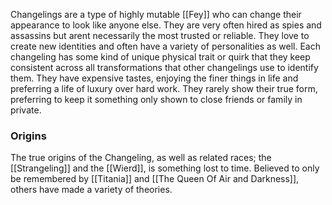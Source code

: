 Changelings are a type of highly mutable [[Fey]] who can change their appearance to look like anyone else. They are very often hired as spies and assassins but arent necessarily the most trusted or reliable. They love to create new identities and often have a variety of personalities as well. Each changeling has some kind of unique physical trait or quirk that they keep consistent across all transformations that other changelings use to identify them. They have expensive tastes, enjoying the finer things in life and preferring a life of luxury over hard work. They rarely show their true form, preferring to keep it something only shown to close friends or family in private. 

### Origins
The true origins of the Changeling, as well as related races; the [[Strangeling]] and the [[Wierd]], is something lost to time. Believed to only be remembered by [[Titania]] and [[The Queen Of Air and Darkness]], others have made a variety of theories. 